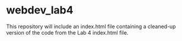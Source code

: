 # webdev_lab4
This repository will include an index.html file containing a cleaned-up version of the code from the Lab 4 index.html file.
